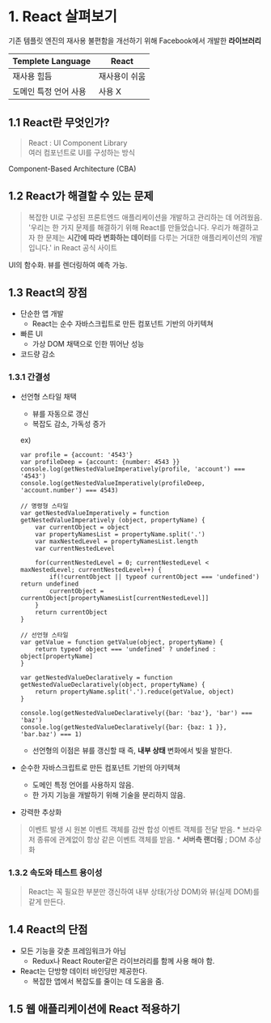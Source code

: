 # 1. React 살펴보기

기존 템플릿 엔진의 재사용 불편함을 개선하기 위해 Facebook에서 개발한 **라이브러리**

Templete Language | React
---|-------
재사용 힘듬 | 재사용이 쉬움
도메인 특정 언어 사용 | 사용 X

## 1.1 React란 무엇인가?

> React : UI Component Library <br/>
> 여러 컴포넌트로 UI를 구성하는 방식

Component-Based Architecture (CBA)

## 1.2 React가 해결할 수 있는 문제

> 복잡한 UI로 구성된 프론트엔드 애플리케이션을 개발하고 관리하는 데 어려웠음. <br/>
> '우리는 한 가지 문제를 해결하기 위해 React를 만들었습니다. 우리가 해결하고자 한 문제는 **시간에 따라 변화하는 데이터**를 다루는 거대한 애플리케이션의 개발입니다.' in React 공식 사이트

UI의 함수화. 뷰를 렌더링하여 예측 가능.

## 1.3 React의 장점

* 단순한 앱 개발
	* React는 순수 자바스크립트로 만든 컴포넌트 기반의 아키텍쳐
* 빠른 UI
	* 가상 DOM 채택으로 인한 뛰어난 성능
* 코드량 감소

### 1.3.1 간결성
* 선언형 스타일 채택
	* 뷰를 자동으로 갱신
	* 복잡도 감소, 가독성 증가
	
	ex)
	
	```
	var profile = {account: '4543'}
	var profileDeep = {account: {number: 4543 }}
	console.log(getNestedValueImperatively(profile, 'account') === '4543')
	console.log(getNestedValueImperatively(profileDeep, 'account.number') === 4543)
	
	// 명령형 스타일
	var getNestedValueImperatively = function getNestedValueImperatively (object, propertyName) {
		var currentObject = object
		var propertyNamesList = propertyName.split('.')
		var maxNestedLevel = propertyNamesList.length
		var currentNestedLevel
		
		for(currentNestedLevel = 0; currentNestedLevel < maxNestedLevel; currentNestedLevel++) {
			if(!currentObject || typeof currentObject === 'undefined') return undefined
			currentObject = currentObject[propertyNamesList[currentNestedLevel]]
		}
		return currentObject
	}
	
	// 선언형 스타일
	var getValue = function getValue(object, propertyName) {
		return typeof object === 'undefined' ? undefined : object[propertyName]
	}
	
	var getNestedValueDeclaratively = function getNestedValueDeclaratively(object, propertyName) {
		return propertyName.split('.').reduce(getValue, object)
	}
	
	console.log(getNestedValueDeclaratively({bar: 'baz'}, 'bar') === 'baz')
	console.log(getNestedValueDeclaratively({bar: {baz: 1 }}, 'bar.baz') === 1)
	
	```
	* 선언형의 이점은 뷰를 갱신할 때 즉, **내부 상태** 변화에서 빛을 발한다.
	
* 순수한 자바스크립트로 만든 컴포넌트 기반의 아키텍쳐
	* 도메인 특정 언어를 사용하지 않음.
	* 한 가지 기능을 개발하기 위해 기술을 분리하지 않음.

* 강력한 추상화
> 이벤트 발생 시 원본 이벤트 객체를 감싼 합성 이벤트 객체를 전달 받음.
	* 브라우저 종류에 관계없이 항상 같은 이벤트 객체를 받음.
	* **서버측 랜더링** ; DOM 추상화

### 1.3.2 속도와 테스트 용이성
> React는 꼭 필요한 부분만 갱신하여 내부 상태(가상 DOM)와 뷰(실제 DOM)를 같게 만든다.


## 1.4 React의 단점
* 모든 기능을 갖춘 프레임워크가 아님
	* Redux나 React Router같은 라이브러리를 함께 사용 해야 함.
* React는 단방향 데이터 바인딩만 제공한다.
	* 복잡한 앱에서 복잡도를 줄이는 데 도움을 줌.

## 1.5 웹 애플리케이션에 React 적용하기

